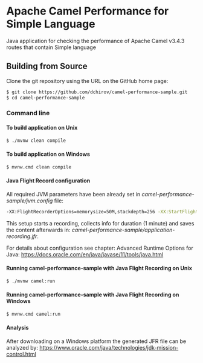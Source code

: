 
# Apache Camel Performance for Simple Language
Java application for checking the performance of Apache Camel v3.4.3 routes that contain Simple language


## Building from Source
Clone the git repository using the URL on the GitHub home page:

```bash
$ git clone https://github.com/dchirov/camel-performance-sample.git
$ cd camel-performance-sample
```

### Command line

#### To build application on Unix
```bash
$ ./mvnw clean compile
```

#### To build application on Windows
```bash
$ mvnw.cmd clean compile
```

#### Java Flight Record configuration
All required JVM parameters have been already set in _camel-performance-sample/jvm.config_ file:
```bash
-XX:FlightRecorderOptions=memorysize=50M,stackdepth=256 -XX:StartFlightRecording=disk=true,duration=1m,filename=application-recording.jfr,maxsize=100M
```
This setup starts a recording, collects info for duration (1 minute) and saves the content afterwards in: _camel-performance-sample/application-recording.jfr_.

For details about configuration see chapter: Advanced Runtime Options for Java: https://docs.oracle.com/en/java/javase/11/tools/java.html


#### Running camel-performance-sample with Java Flight Recording on Unix
```bash
$ ./mvnw camel:run
```

#### Running camel-performance-sample with Java Flight Recording on Windows
```bash
$ mvnw.cmd camel:run
```

#### Analysis
After downloading on a Windows platform the generated JFR file can be analyzed by:
https://www.oracle.com/java/technologies/jdk-mission-control.html
